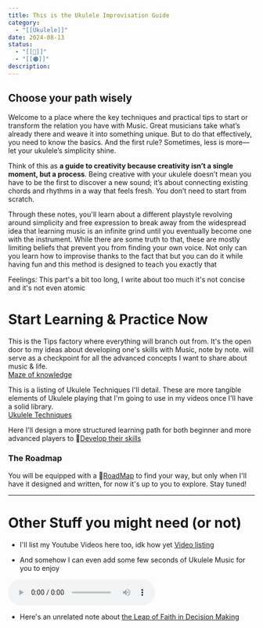 ```yaml
---
title: This is the Ukulele Improvisation Guide
category:
  - "[[Ukulele]]"
date: 2024-08-13
status:
  - "[[🌲]]"
  - "[[🟠]]"
description:
---
```

## Choose your path wisely

Welcome to a place where the key techniques and practical tips to start or transform the relation you have with Music.
Great musicians take what’s already there and weave it into something unique. But to do that effectively, you need to know the basics. And the first rule? Sometimes, less is more—let your ukulele’s simplicity shine.

Think of this as **a guide to creativity because creativity isn’t a single moment, but a process**. Being creative with your ukulele doesn’t mean you have to be the first to discover a new sound; it’s about connecting existing chords and rhythms in a way that feels fresh. You don’t need to start from scratch. 

Through these notes, you'll learn about a different playstyle revolving around simplicity and free expression to break away from the widespread idea that learning music is an infinite grind until you eventually become one with the instrument. While there are some truth to that, these are mostly limiting beliefs that prevent you from finding your own voice. Not only can you learn how to improvise thanks to the fact that but you can do it while having fun and this method is designed to teach you exactly that 

Feelings: This part's a bit too long, I write about too much it's not concise and it's not even atomic


# Start Learning & Practice Now

This is the Tips factory where everything will branch out from. It's the open door to my ideas about developing one's skills with Music, note by note. will serve as a checkpoint for all the advanced concepts I want to share about music & life. <br>
[Maze of knowledge](/notes/moctips)


This is a listing of Ukulele Techniques I'll detail. These are more tangible elements of Ukulele playing that I'm going to use in my videos once I'll have a solid library.<br>
[Ukulele Techniques](/notes/UkuleleTechniques)

Here I'll design a more structured learning path for both beginner and more advanced players to 📝[Develop their skills](/notes/foundation)

### The Roadmap  

You will be equipped with a 📝[RoadMap](/notes/roadmap) to find your way, but only when I'll have it designed and written, for now it's up to you to explore. Stay tuned! 

---
# Other Stuff you might need (or not)
- I'll list my Youtube Videos here too, idk how yet
[Video listing](/notes/Videos)

- And somehow I can even add some few seconds of Ukulele Music for you to enjoy

<audio src="/audio/UkuleleTest.mp3" controls></audio>

- Here's an unrelated note about [the Leap of Faith in Decision Making](/notes/leap-of-faith)


